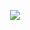 <p align="center">
  <img src="https://capsule-render.vercel.app/api?text=Hello Everyone!🙋‍♂️&animation=fadeIn&type=waving&color=gradient&height=100"/>
</p>
